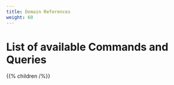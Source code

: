 ```yaml
---
title: Domain References
weight: 60
---
```


# List of available Commands and Queries

{{% children /%}}
